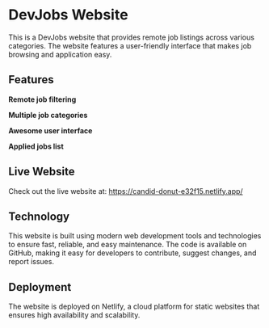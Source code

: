 # DevJobs Website

This is a DevJobs website that provides remote job listings across various categories. The website features a user-friendly interface that makes job browsing and application easy.

## Features

**Remote job filtering**

**Multiple job categories**

**Awesome user interface**

**Applied jobs list**

## Live Website

Check out the live website at: https://candid-donut-e32f15.netlify.app/

## Technology

This website is built using modern web development tools and technologies to ensure fast, reliable, and easy maintenance. The code is available on GitHub, making it easy for developers to contribute, suggest changes, and report issues.

## Deployment

The website is deployed on Netlify, a cloud platform for static websites that ensures high availability and scalability.
